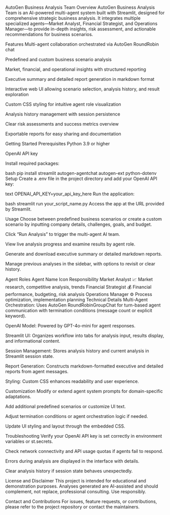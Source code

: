 AutoGen Business Analysis Team
Overview
AutoGen Business Analysis Team is an AI-powered multi-agent system built with Streamlit, designed for comprehensive strategic business analysis. It integrates multiple specialized agents—Market Analyst, Financial Strategist, and Operations Manager—to provide in-depth insights, risk assessment, and actionable recommendations for business scenarios.

Features
Multi-agent collaboration orchestrated via AutoGen RoundRobin chat

Predefined and custom business scenario analysis

Market, financial, and operational insights with structured reporting

Executive summary and detailed report generation in markdown format

Interactive web UI allowing scenario selection, analysis history, and result exploration

Custom CSS styling for intuitive agent role visualization

Analysis history management with session persistence

Clear risk assessments and success metrics overview

Exportable reports for easy sharing and documentation

Getting Started
Prerequisites
Python 3.9 or higher

OpenAI API key

Install required packages:

bash
pip install streamlit autogen-agentchat autogen-ext python-dotenv
Setup
Create a .env file in the project directory and add your OpenAI API key:

text
OPENAI_API_KEY=your_api_key_here
Run the application:

bash
streamlit run your_script_name.py
Access the app at the URL provided by Streamlit.

Usage
Choose between predefined business scenarios or create a custom scenario by inputting company details, challenges, goals, and budget.

Click “Run Analysis” to trigger the multi-agent AI team.

View live analysis progress and examine results by agent role.

Generate and download executive summary or detailed markdown reports.

Manage previous analyses in the sidebar, with options to revisit or clear history.

Agent Roles
Agent Name	Icon	Responsibility
Market Analyst	📈	Market research, competitive analysis, trends
Financial Strategist	💰	Financial performance, budgeting, risk analysis
Operations Manager	⚙️	Process optimization, implementation planning
Technical Details
Multi-Agent Orchestration: Uses AutoGen RoundRobinGroupChat for turn-based agent communication with termination conditions (message count or explicit keyword).

OpenAI Model: Powered by GPT-4o-mini for agent responses.

Streamlit UI: Organizes workflow into tabs for analysis input, results display, and informational content.

Session Management: Stores analysis history and current analysis in Streamlit session state.

Report Generation: Constructs markdown-formatted executive and detailed reports from agent messages.

Styling: Custom CSS enhances readability and user experience.

Customization
Modify or extend agent system prompts for domain-specific adaptations.

Add additional predefined scenarios or customize UI text.

Adjust termination conditions or agent orchestration logic if needed.

Update UI styling and layout through the embedded CSS.

Troubleshooting
Verify your OpenAI API key is set correctly in environment variables or st.secrets.

Check network connectivity and API usage quotas if agents fail to respond.

Errors during analysis are displayed in the interface with details.

Clear analysis history if session state behaves unexpectedly.

License and Disclaimer
This project is intended for educational and demonstration purposes. Analyses generated are AI-assisted and should complement, not replace, professional consulting. Use responsibly.

Contact and Contributions
For issues, feature requests, or contributions, please refer to the project repository or contact the maintainers.
